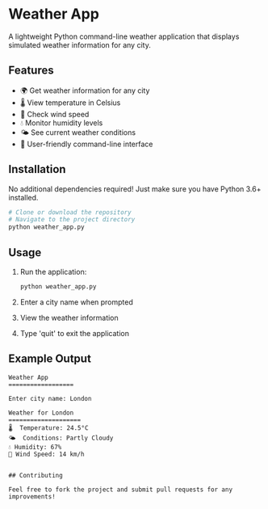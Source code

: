 # Weather App

A lightweight Python command-line weather application that displays simulated weather information for any city.

## Features

- 🌍 Get weather information for any city
- 🌡️ View temperature in Celsius
- 💨 Check wind speed
- 💧 Monitor humidity levels
- 🌤️ See current weather conditions
- 📱 User-friendly command-line interface

## Installation

No additional dependencies required! Just make sure you have Python 3.6+ installed.

```bash
# Clone or download the repository
# Navigate to the project directory
python weather_app.py
```

## Usage

1. Run the application:
   ```bash
   python weather_app.py
   ```

2. Enter a city name when prompted
3. View the weather information
4. Type 'quit' to exit the application

## Example Output

```
Weather App
==================

Enter city name: London

Weather for London
====================
🌡️  Temperature: 24.5°C
🌤️  Conditions: Partly Cloudy
💧 Humidity: 67%
💨 Wind Speed: 14 km/h
```

```

## Contributing

Feel free to fork the project and submit pull requests for any improvements!


